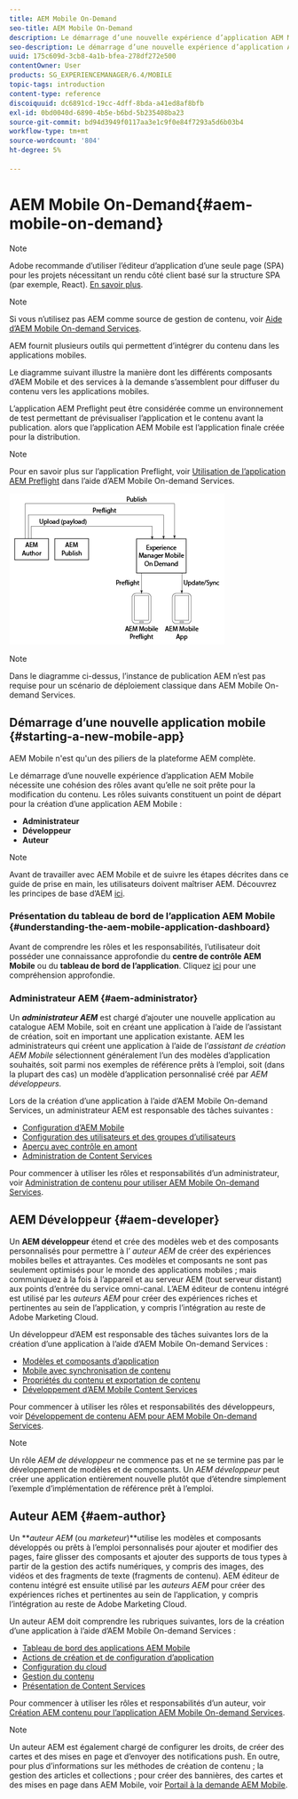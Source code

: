 ```yaml
---
title: AEM Mobile On-Demand
seo-title: AEM Mobile On-Demand
description: Le démarrage d’une nouvelle expérience d’application AEM Mobile nécessite une cohésion des rôles avant qu’elle ne soit prête pour la modification du contenu. Consultez cette page pour commencer à utiliser AEM services mobiles On-Demand.
seo-description: Le démarrage d’une nouvelle expérience d’application AEM Mobile nécessite une cohésion des rôles avant qu’elle ne soit prête pour la modification du contenu. Consultez cette page pour commencer à utiliser AEM services mobiles On-Demand.
uuid: 175c609d-3cb8-4a1b-bfea-278df272e500
contentOwner: User
products: SG_EXPERIENCEMANAGER/6.4/MOBILE
topic-tags: introduction
content-type: reference
discoiquuid: dc6891cd-19cc-4dff-8bda-a41ed8af8bfb
exl-id: 0bd0040d-6890-4b5e-b6bd-5b235408ba23
source-git-commit: bd94d3949f0117aa3e1c9f0e84f7293a5d6b03b4
workflow-type: tm+mt
source-wordcount: '804'
ht-degree: 5%

---
```


# AEM Mobile On-Demand{#aem-mobile-on-demand}

>[!NOTE]
>
>Adobe recommande d’utiliser l’éditeur d’application d’une seule page (SPA) pour les projets nécessitant un rendu côté client basé sur la structure SPA (par exemple, React). [En savoir plus](/help/sites-developing/spa-overview.md).

>[!NOTE]
>
>Si vous n’utilisez pas AEM comme source de gestion de contenu, voir [Aide d’AEM Mobile On-demand Services](https://helpx.adobe.com/digital-publishing-solution/topics.html).

AEM fournit plusieurs outils qui permettent d’intégrer du contenu dans les applications mobiles.

Le diagramme suivant illustre la manière dont les différents composants d’AEM Mobile et des services à la demande s’assemblent pour diffuser du contenu vers les applications mobiles.

L’application AEM Preflight peut être considérée comme un environnement de test permettant de prévisualiser l’application et le contenu avant la publication. alors que l’application AEM Mobile est l’application finale créée pour la distribution.

>[!NOTE]
>
>Pour en savoir plus sur l’application Preflight, voir [Utilisation de l’application AEM Preflight](https://helpx.adobe.com/digital-publishing-solution/help/preflight-app.html) dans l’aide d’AEM Mobile On-demand Services.

![chlimage_1-171](assets/chlimage_1-171.png)

>[!NOTE]
>
>Dans le diagramme ci-dessus, l’instance de publication AEM n’est pas requise pour un scénario de déploiement classique dans AEM Mobile On-demand Services.

## Démarrage d’une nouvelle application mobile {#starting-a-new-mobile-app}

AEM Mobile n&#39;est qu&#39;un des piliers de la plateforme AEM complète.

Le démarrage d’une nouvelle expérience d’application AEM Mobile nécessite une cohésion des rôles avant qu’elle ne soit prête pour la modification du contenu. Les rôles suivants constituent un point de départ pour la création d’une application AEM Mobile :

* **Administrateur**
* **Développeur**
* **Auteur**

>[!NOTE]
>
>Avant de travailler avec AEM Mobile et de suivre les étapes décrites dans ce guide de prise en main, les utilisateurs doivent maîtriser AEM. Découvrez les principes de base d’AEM [ici](/help/sites-deploying/deploy.md).

### Présentation du tableau de bord de l’application AEM Mobile {#understanding-the-aem-mobile-application-dashboard}

Avant de comprendre les rôles et les responsabilités, l’utilisateur doit posséder une connaissance approfondie du **centre de contrôle AEM Mobile** ou du **tableau de bord de l’application**. Cliquez [ici](/help/mobile/mobile-apps-ondemand-application-dashboard.md) pour une compréhension approfondie.

### Administrateur AEM {#aem-administrator}

Un ***administrateur AEM*** est chargé d’ajouter une nouvelle application au catalogue AEM Mobile, soit en créant une application à l’aide de l’assistant de création, soit en important une application existante. AEM les administrateurs qui créent une application à l’aide de l’*assistant de création AEM Mobile* sélectionnent généralement l’un des modèles d’application souhaités, soit parmi nos exemples de référence prêts à l’emploi, soit (dans la plupart des cas) un modèle d’application personnalisé créé par *AEM développeurs.*

Lors de la création d’une application à l’aide d’AEM Mobile On-demand Services, un administrateur AEM est responsable des tâches suivantes :

* [Configuration d’AEM Mobile](/help/mobile/aem-mobile-setup.md)
* [Configuration des utilisateurs et des groupes d’utilisateurs](/help/mobile/aem-mobile-configure-users.md)
* [Aperçu avec contrôle en amont](/help/mobile/aem-mobile-manage-ondemand-services.md)
* [Administration de Content Services](/help/mobile/developing-content-services.md)

Pour commencer à utiliser les rôles et responsabilités d’un administrateur, voir [Administration de contenu pour utiliser AEM Mobile On-demand Services](/help/mobile/aem-mobile.md).

## AEM Développeur {#aem-developer}

Un **AEM développeur** étend et crée des modèles web et des composants personnalisés pour permettre à l’ *auteur AEM* de créer des expériences mobiles belles et attrayantes. Ces modèles et composants ne sont pas seulement optimisés pour le monde des applications mobiles ; mais communiquez à la fois à l’appareil et au serveur AEM (tout serveur distant) aux points d’entrée du service omni-canal. L’AEM éditeur de contenu intégré est utilisé par les *auteurs AEM* pour créer des expériences riches et pertinentes au sein de l’application, y compris l’intégration au reste de Adobe Marketing Cloud.

Un développeur d’AEM est responsable des tâches suivantes lors de la création d’une application à l’aide d’AEM Mobile On-demand Services :

* [Modèles et composants d’application](/help/mobile/app-templates-and-components1.md)
* [Mobile avec synchronisation de contenu](/help/mobile/mobile-ondemand-contentsync.md)
* [Propriétés du contenu et exportation de contenu](/help/mobile/on-demand-content-properties-exporting.md)
* [Développement d’AEM Mobile Content Services](/help/mobile/developing-content-services.md)

Pour commencer à utiliser les rôles et responsabilités des développeurs, voir [Développement de contenu AEM pour AEM Mobile On-demand Services](/help/mobile/aem-mobile-on-demand.md).

>[!NOTE]
>
>Un rôle *AEM de développeur* ne commence pas et ne se termine pas par le développement de modèles et de composants. Un *AEM développeur* peut créer une application entièrement nouvelle plutôt que d’étendre simplement l’exemple d’implémentation de référence prêt à l’emploi.

## Auteur AEM {#aem-author}

Un ***auteur AEM* (ou *marketeur*)**utilise les modèles et composants développés ou prêts à l’emploi personnalisés pour ajouter et modifier des pages, faire glisser des composants et ajouter des supports de tous types à partir de la gestion des actifs numériques, y compris des images, des vidéos et des fragments de texte (fragments de contenu). AEM éditeur de contenu intégré est ensuite utilisé par les *auteurs AEM* pour créer des expériences riches et pertinentes au sein de l’application, y compris l’intégration au reste de Adobe Marketing Cloud.

Un auteur AEM doit comprendre les rubriques suivantes, lors de la création d’une application à l’aide d’AEM Mobile On-demand Services :

* [Tableau de bord des applications AEM Mobile](/help/mobile/mobile-apps-ondemand-application-dashboard.md)
* [Actions de création et de configuration d’application](/help/mobile/mobile-apps-ondemand-application-create-configure-action.md)
* [Configuration du cloud](/help/mobile/mobile-on-demand-associating-an-on-demand-app-to-cloud-configuration.md)
* [Gestion du contenu](/help/mobile/mobile-apps-ondemand-manage-content-ondemand.md)
* [Présentation de Content Services](/help/mobile/develop-content-as-a-service.md)

Pour commencer à utiliser les rôles et responsabilités d’un auteur, voir [Création AEM contenu pour l’application AEM Mobile On-demand Services](/help/mobile/mobile-apps-ondemand.md).

>[!NOTE]
>
>Un auteur AEM est également chargé de configurer les droits, de créer des cartes et des mises en page et d’envoyer des notifications push. En outre, pour plus d’informations sur les méthodes de création de contenu ; la gestion des articles et collections ; pour créer des bannières, des cartes et des mises en page dans AEM Mobile, voir [Portail à la demande AEM Mobile](https://helpx.adobe.com/digital-publishing-solution/topics.html#dynamicpod_reference_2).
